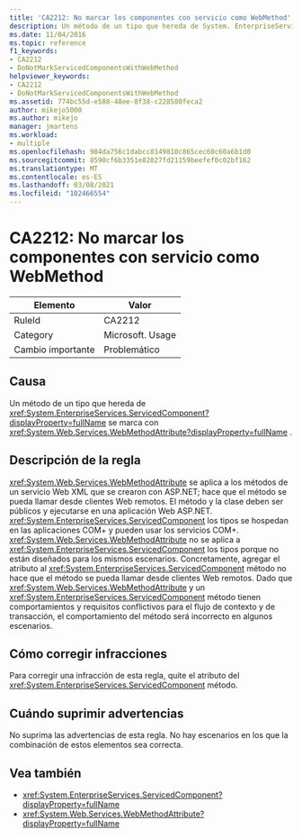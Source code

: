 ```yaml
---
title: 'CA2212: No marcar los componentes con servicio como WebMethod'
description: Un método de un tipo que hereda de System. EnterpriseServices. ServicedComponent se marca con System. Web. Services. WebMethodAttribute.
ms.date: 11/04/2016
ms.topic: reference
f1_keywords:
- CA2212
- DoNotMarkServicedComponentsWithWebMethod
helpviewer_keywords:
- CA2212
- DoNotMarkServicedComponentsWithWebMethod
ms.assetid: 774bc55d-e588-48ee-8f38-c228580feca2
author: mikejo5000
ms.author: mikejo
manager: jmartens
ms.workload:
- multiple
ms.openlocfilehash: 984da756c1dabcc8149810c865cec60c60a6b1d0
ms.sourcegitcommit: 8590cf6b3351e82827fd21159beefef0c02bf162
ms.translationtype: MT
ms.contentlocale: es-ES
ms.lasthandoff: 03/08/2021
ms.locfileid: "102466554"
---
```

# <a name="ca2212-do-not-mark-serviced-components-with-webmethod"></a>CA2212: No marcar los componentes con servicio como WebMethod

|Elemento|Valor|
|-|-|
|RuleId|CA2212|
|Category|Microsoft. Usage|
|Cambio importante|Problemático|

## <a name="cause"></a>Causa

Un método de un tipo que hereda de <xref:System.EnterpriseServices.ServicedComponent?displayProperty=fullName> se marca con <xref:System.Web.Services.WebMethodAttribute?displayProperty=fullName> .

## <a name="rule-description"></a>Descripción de la regla

<xref:System.Web.Services.WebMethodAttribute> se aplica a los métodos de un servicio Web XML que se crearon con ASP.NET; hace que el método se pueda llamar desde clientes Web remotos. El método y la clase deben ser públicos y ejecutarse en una aplicación Web ASP.NET. <xref:System.EnterpriseServices.ServicedComponent> los tipos se hospedan en las aplicaciones COM+ y pueden usar los servicios COM+. <xref:System.Web.Services.WebMethodAttribute> no se aplica a <xref:System.EnterpriseServices.ServicedComponent> los tipos porque no están diseñados para los mismos escenarios. Concretamente, agregar el atributo al <xref:System.EnterpriseServices.ServicedComponent> método no hace que el método se pueda llamar desde clientes Web remotos. Dado que <xref:System.Web.Services.WebMethodAttribute> y un <xref:System.EnterpriseServices.ServicedComponent> método tienen comportamientos y requisitos conflictivos para el flujo de contexto y de transacción, el comportamiento del método será incorrecto en algunos escenarios.

## <a name="how-to-fix-violations"></a>Cómo corregir infracciones

Para corregir una infracción de esta regla, quite el atributo del <xref:System.EnterpriseServices.ServicedComponent> método.

## <a name="when-to-suppress-warnings"></a>Cuándo suprimir advertencias

No suprima las advertencias de esta regla. No hay escenarios en los que la combinación de estos elementos sea correcta.

## <a name="see-also"></a>Vea también

- <xref:System.EnterpriseServices.ServicedComponent?displayProperty=fullName>
- <xref:System.Web.Services.WebMethodAttribute?displayProperty=fullName>
